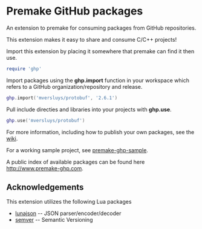 # Premake GitHub packages

An extension to premake for consuming packages from GitHub repositories.

This extension makes it easy to share and consume C/C++ projects!

Import this extension by placing it somewhere that premake can find it then use.

```lua
require 'ghp'
```

Import packages using the **ghp.import** function in your workspace which refers to a GitHub organization/repository and release.

```lua
ghp.import('mversluys/protobuf', '2.6.1')
```

Pull include directies and libraries into your projects with **ghp.use**.

```lua
ghp.use('mversluys/protobuf')
```

For more information, including how to publish your own packages, see the [wiki](https://github.com/mversluys/premake-ghp/wiki).

For a working sample project, see [premake-ghp-sample](https://github.com/mversluys/premake-ghp-sample).

A public index of available packages can be found here http://www.premake-ghp.com.

## Acknowledgements

This extension utilizes the following Lua packages

 * [lunajson](https://github.com/grafi-tt/lunajson) -- JSON parser/encoder/decoder
 * [semver](https://github.com/kikito/semver.lua) -- Semantic Versioning
